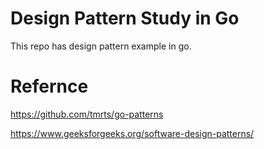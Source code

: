 # Design Pattern Study in Go
This repo has design pattern example in go.

# Refernce
https://github.com/tmrts/go-patterns

https://www.geeksforgeeks.org/software-design-patterns/
